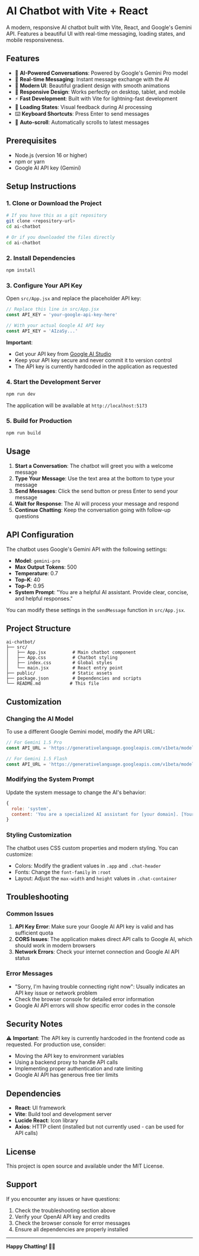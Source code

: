 # AI Chatbot with Vite + React

A modern, responsive AI chatbot built with Vite, React, and Google's Gemini API. Features a beautiful UI with real-time messaging, loading states, and mobile responsiveness.

## Features

- 🤖 **AI-Powered Conversations**: Powered by Google's Gemini Pro model
- 💬 **Real-time Messaging**: Instant message exchange with the AI
- 🎨 **Modern UI**: Beautiful gradient design with smooth animations
- 📱 **Responsive Design**: Works perfectly on desktop, tablet, and mobile
- ⚡ **Fast Development**: Built with Vite for lightning-fast development
- 🔄 **Loading States**: Visual feedback during AI processing
- ⌨️ **Keyboard Shortcuts**: Press Enter to send messages
- 📜 **Auto-scroll**: Automatically scrolls to latest messages

## Prerequisites

- Node.js (version 16 or higher)
- npm or yarn
- Google AI API key (Gemini)

## Setup Instructions

### 1. Clone or Download the Project

```bash
# If you have this as a git repository
git clone <repository-url>
cd ai-chatbot

# Or if you downloaded the files directly
cd ai-chatbot
```

### 2. Install Dependencies

```bash
npm install
```

### 3. Configure Your API Key

Open `src/App.jsx` and replace the placeholder API key:

```javascript
// Replace this line in src/App.jsx
const API_KEY = 'your-google-api-key-here'

// With your actual Google AI API key
const API_KEY = 'AIzaSy...'
```

**Important**: 
- Get your API key from [Google AI Studio](https://makersuite.google.com/app/apikey)
- Keep your API key secure and never commit it to version control
- The API key is currently hardcoded in the application as requested

### 4. Start the Development Server

```bash
npm run dev
```

The application will be available at `http://localhost:5173`

### 5. Build for Production

```bash
npm run build
```

## Usage

1. **Start a Conversation**: The chatbot will greet you with a welcome message
2. **Type Your Message**: Use the text area at the bottom to type your message
3. **Send Messages**: Click the send button or press Enter to send your message
4. **Wait for Response**: The AI will process your message and respond
5. **Continue Chatting**: Keep the conversation going with follow-up questions

## API Configuration

The chatbot uses Google's Gemini API with the following settings:

- **Model**: `gemini-pro`
- **Max Output Tokens**: 500
- **Temperature**: 0.7
- **Top-K**: 40
- **Top-P**: 0.95
- **System Prompt**: "You are a helpful AI assistant. Provide clear, concise, and helpful responses."

You can modify these settings in the `sendMessage` function in `src/App.jsx`.

## Project Structure

```
ai-chatbot/
├── src/
│   ├── App.jsx          # Main chatbot component
│   ├── App.css          # Chatbot styling
│   ├── index.css        # Global styles
│   └── main.jsx         # React entry point
├── public/              # Static assets
├── package.json         # Dependencies and scripts
└── README.md           # This file
```

## Customization

### Changing the AI Model

To use a different Google Gemini model, modify the API URL:

```javascript
// For Gemini 1.5 Pro
const API_URL = 'https://generativelanguage.googleapis.com/v1beta/models/gemini-1.5-pro:generateContent'

// For Gemini 1.5 Flash
const API_URL = 'https://generativelanguage.googleapis.com/v1beta/models/gemini-1.5-flash:generateContent'
```

### Modifying the System Prompt

Update the system message to change the AI's behavior:

```javascript
{
  role: 'system',
  content: 'You are a specialized AI assistant for [your domain]. [Your custom instructions]'
}
```

### Styling Customization

The chatbot uses CSS custom properties and modern styling. You can customize:

- Colors: Modify the gradient values in `.app` and `.chat-header`
- Fonts: Change the `font-family` in `:root`
- Layout: Adjust the `max-width` and `height` values in `.chat-container`

## Troubleshooting

### Common Issues

1. **API Key Error**: Make sure your Google AI API key is valid and has sufficient quota
2. **CORS Issues**: The application makes direct API calls to Google AI, which should work in modern browsers
3. **Network Errors**: Check your internet connection and Google AI API status

### Error Messages

- "Sorry, I'm having trouble connecting right now": Usually indicates an API key issue or network problem
- Check the browser console for detailed error information
- Google AI API errors will show specific error codes in the console

## Security Notes

⚠️ **Important**: The API key is currently hardcoded in the frontend code as requested. For production use, consider:

- Moving the API key to environment variables
- Using a backend proxy to handle API calls
- Implementing proper authentication and rate limiting
- Google AI API has generous free tier limits

## Dependencies

- **React**: UI framework
- **Vite**: Build tool and development server
- **Lucide React**: Icon library
- **Axios**: HTTP client (installed but not currently used - can be used for API calls)

## License

This project is open source and available under the MIT License.

## Support

If you encounter any issues or have questions:

1. Check the troubleshooting section above
2. Verify your OpenAI API key and credits
3. Check the browser console for error messages
4. Ensure all dependencies are properly installed

---

**Happy Chatting! 🤖✨**

